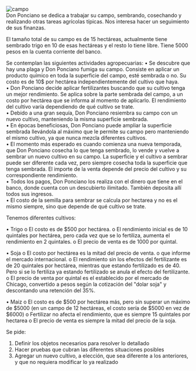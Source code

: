 ![campo](https://images.pexels.com/photos/265216/pexels-photo-265216.jpeg) <br>
Don Ponciano se dedica a trabajar su campo, sembrando, cosechando y realizando otras tareas agrícolas típicas. Nos interesa hacer un seguimiento de sus finanzas.

El tamaño total de su campo es de 15 hectáreas, actualmente tiene sembrado trigo en 10 de esas hectáreas y el resto lo tiene libre. Tiene 5000 pesos en la cuenta corriente del banco. 

Se contemplan las siguientes actividades agropecuarias:
•	Se descubre que hay una plaga y Don Ponciano fumiga su campo. Consiste en aplicar un producto químico en toda la superficie del campo, esté sembrada o no. Su costo es de 10$ por hectárea independientemente del cultivo que haya.<br>
•	Don Ponciano decide aplicar fertilizantes buscando que su cultivo tenga un mejor rendimiento. Se aplica sobre la parte sembrada del campo, a un costo por hectárea que se informa al momento de aplicarlo. El rendimiento del cultivo varía dependiendo de qué cultivo se trate. <br>
•	Debido a una gran sequía, Don Ponciano resiembra su campo con un nuevo cultivo, manteniendo la misma superficie sembrada. <br>
•	En épocas beneficiosas, Don Ponciano puede ampliar la superficie sembrada llevándola al máximo que le permite su campo pero manteniendo el mismo cultivo, ya que nunca mezcla diferentes cultivos. <br>
•	El momento más esperado es cuando comienza una nueva temporada, que Don Ponciano cosecha lo que tenga sembrado, lo vende y vuelve a sembrar un nuevo cultivo en su campo. La superficie y el cultivo a sembrar puede ser diferente cada vez, pero siempre cosecha toda la superficie que tenga sembrada. El importe de la venta depende del precio del cultivo y su correspondiente rendimiento. <br>
•	Todos los pagos, Don Ponciano los realiza con el dinero que tiene en el banco, donde cuenta con un descubierto ilimitado. También deposita allí todos sus ingresos.<br>
•	El costo de la semilla para sembrar se calcula por hectarea y no es el mismo siempre, sino que depende de qué cultivo se trate.<br>

Tenemos diferentes cultivos:


•	Trigo
o	El costo es de $500 por hectárea.
o	El rendimiento inicial es de 10 quintales por hectárea, pero cada vez que se lo fertiliza, aumenta el rendimiento en 2 quintales.
o	El precio de venta es de 1000 por quintal.


•	Soja
o	El costo por hectárea es la mitad del precio de venta. o que informe el mercado internacional.
o	El rendimiento sin los efectos del fertilizante es de 20 quintales por hectárea, mientras que estando fertilizado es de 40. Pero si se lo fertiliza ya estando fertilizado se anula el efecto del fertilizante. 
o	El precio de venta por quintal es el establecido por el mercado de Chicago,  convertido a pesos según la cotización del "dolar soja" y descontando una retención del 35%.


•	Maiz
o	El costo es de $500 por hectárea más, pero sin superar un máximo de $5000 (en un campo de 12 hectáreas, el costo sería de $5000 en vez de $6000)
o	Fertilizar no afecta el rendimiento, que es siempre 15 quintales por hectarea
o	El precio de venta es siempre la mitad del precio de la soja. 

Se pide:
1.	Definir los objetos necesarios para resolver lo detallado
2.	Hacer pruebas que cubran las diferentes situaciones posibles
3.	Agregar un nuevo cultivo, a elección, que sea diferente a los anteriores, y que no requiera modificar lo ya realizado
